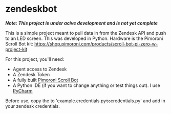 # zendeskbot

***Note: This project is under acive development and is not yet complete***

This is a simple project meant to pull data in from the Zendesk API and push to an LED screen. This was developed in Python. Hardware is the Pimoroni Scroll Bot kit: https://shop.pimoroni.com/products/scroll-bot-pi-zero-w-project-kit

For this project, you'll need:

* Agent access to Zendesk
* A Zendesk Token
* A fully built [Pimoroni Scroll Bot](https://shop.pimoroni.com/products/scroll-bot-pi-zero-w-project-kit)
* A Python IDE (if you want to change anything or test things out). I use [PyCharm](https://www.jetbrains.com/pycharm/)

Before use, copy the  to 'example.credentials.py` to `credentials.py` and add in your zendesk credentials.